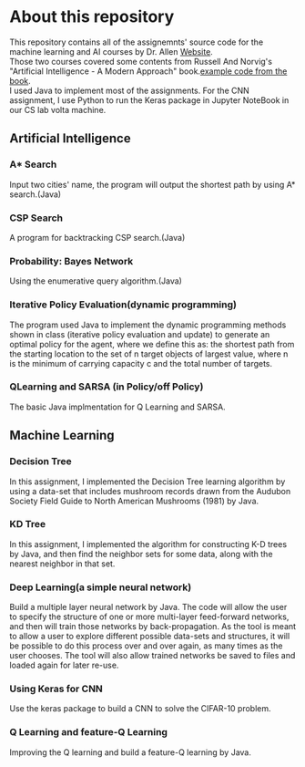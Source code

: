 # About this repository
This repository contains all of the assignemnts' source code for the machine learning and AI courses by Dr. Allen [Website](https://cs.uwlax.edu/~mallen/).  
Those two courses covered some contents from Russell And Norvig's "Artificial Intelligence - A Modern Approach" book.[example code from the book](https://github.com/zeyakong/aima-java).  
I used Java to implement most of the assignments. For the CNN assignment, I use Python to run the Keras package in Jupyter NoteBook in our CS lab volta machine.
## Artificial Intelligence  
### A* Search
Input two cities' name, the program will output the shortest path by using A* search.(Java)
### CSP Search
A program for backtracking CSP search.(Java)
### Probability: Bayes Network
Using the enumerative query algorithm.(Java)
### Iterative Policy Evaluation(dynamic programming)
The program used Java to implement the dynamic programming methods shown in class (iterative policy evaluation and update) to generate an optimal policy for the agent, where we define this as: the shortest path from the starting location to the set of n target objects of largest value, where n is the minimum of carrying capacity c and the total number of targets.
### QLearning and SARSA (in Policy/off Policy)
The basic Java implmentation for Q Learning and SARSA.
## Machine Learning
### Decision Tree
In this assignment, I implemented the Decision Tree learning algorithm by using a data-set that includes mushroom records drawn from the Audubon Society Field Guide to North American Mushrooms (1981) by Java. 
### KD Tree
In this assignment, I implemented the algorithm for constructing K-D trees by Java, and then find the neighbor sets for some data, along with the nearest neighbor in that set.
### Deep Learning(a simple neural network)
Build a multiple layer neural network by Java. The code will allow the user to specify the structure of one or more multi-layer feed-forward networks, and then will train those networks by back-propagation. As the tool is meant to allow a user to explore different possible data-sets and structures, it will be possible to do this process over and over again, as many times as the user chooses. The tool will also allow trained networks be saved to files and loaded again for later re-use.
### Using Keras for CNN
Use the keras package to build a CNN to solve the CIFAR-10 problem.
### Q Learning and feature-Q Learning
Improving the Q learning and build a feature-Q learning by Java.
